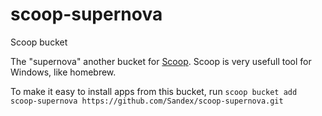 # scoop-supernova
Scoop bucket

The "supernova" another bucket for [Scoop](http://scoop.sh).
Scoop is very usefull tool for Windows, like homebrew.

To make it easy to install apps from this bucket, run
    `scoop bucket add scoop-supernova https://github.com/Sandex/scoop-supernova.git`
